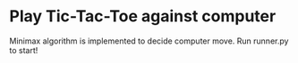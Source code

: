 # Play Tic-Tac-Toe against computer
Minimax algorithm is implemented to decide computer move.
Run runner.py to start!
